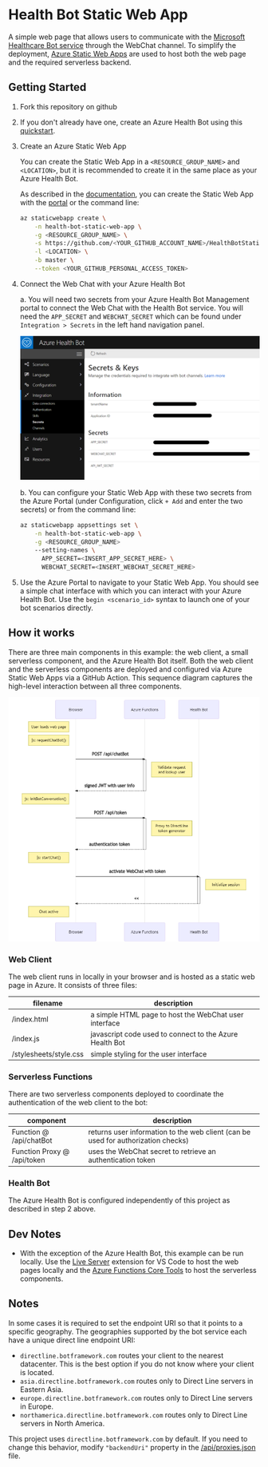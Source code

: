 # Health Bot Static Web App

A simple web page that allows users to communicate with the [Microsoft Healthcare Bot service](https://www.microsoft.com/en-us/research/project/health-bot/) through the WebChat channel. To simplify the deployment, [Azure Static Web Apps](https://docs.microsoft.com/en-us/azure/static-web-apps/overview) are used to host both the web page and the required serverless backend.

## Getting Started

1. Fork this repository on github

2. If you don't already have one, create an Azure Health Bot using this [quickstart](https://docs.microsoft.com/en-us/healthbot/quickstart-createyourhealthcarebot).

3. Create an Azure Static Web App

    You can create the Static Web App in a `<RESOURCE_GROUP_NAME>` and `<LOCATION>`, but it is recommended to create it in the same place as your Azure Health Bot.

    As described in the [documentation](https://docs.microsoft.com/en-us/azure/static-web-apps/get-started-cli?tabs=vanilla-javascript#create-a-static-web-app), you can create the Static Web App with the [portal](https://docs.microsoft.com/en-us/azure/static-web-apps/get-started-portal?tabs=vanilla-javascript#create-a-static-web-app) or the command line:

    ```bash
    az staticwebapp create \
        -n health-bot-static-web-app \
        -g <RESOURCE_GROUP_NAME> \
        -s https://github.com/<YOUR_GITHUB_ACCOUNT_NAME>/HealthBotStaticWebAppSample \
        -l <LOCATION> \
        -b master \
        --token <YOUR_GITHUB_PERSONAL_ACCESS_TOKEN>
    ```

4. Connect the Web Chat with your Azure Health Bot

    a. You will need two secrets from your Azure Health Bot Management portal to connect the Web Chat with the Health Bot service. You will need the `APP_SECRET` and `WEBCHAT_SECRET` which can be found under `Integration > Secrets` in the left hand navigation panel.

    ![Secrets](/docs/secrets.png)

    b. You can configure your Static Web App with these two secrets from the Azure Portal (under Configuration, click `+ Add` and enter the two secrets) or from the command line:

    ```bash
    az staticwebapp appsettings set \
        -n health-bot-static-web-app \
        -g <RESOURCE_GROUP_NAME>
        --setting-names \
          APP_SECRET=<INSERT_APP_SECRET_HERE> \
          WEBCHAT_SECRET=<INSERT_WEBCHAT_SECRET_HERE>
    ```
5. Use the Azure Portal to navigate to your Static Web App. You should see a simple chat interface with which you can interact with your Azure Health Bot. Use the `begin <scenario_id>` syntax to launch one of your bot scenarios directly.

## How it works

There are three main components in this example: the web client, a small serverless component, and the Azure Health Bot itself. Both the web client and the serverless components are deployed and configured via Azure Static Web Apps via a GitHub Action. This sequence diagram captures the high-level interaction between all three components.

![Sequence](docs/sequence.png)

### Web Client

The web client runs in locally in your browser and is hosted as a static web page in Azure. It consists of three files:

| filename               | description                                             |
|------------------------|---------------------------------------------------------|
| /index.html            | a simple HTML page to host the WebChat user interface   |
| /index.js              | javascript code used to connect to the Azure Health Bot |
| /stylesheets/style.css | simple styling for the user interface                   |

### Serverless Functions

There are two serverless components deployed to coordinate the authentication of the web client to the bot:

| component                   | description                                                 |
|-----------------------------|-------------------------------------------------------------|
| Function @ /api/chatBot     | returns user information to the web client (can be used for authorization checks)   |
| Function Proxy @ /api/token | uses the WebChat secret to retrieve an authentication token |

### Health Bot

The Azure Health Bot is configured independently of this project as described in step 2 above.

## Dev Notes

- With the exception of the Azure Health Bot, this example can be run locally. Use the [Live Server](https://marketplace.visualstudio.com/items?itemName=ritwickdey.LiveServer) extension for VS Code to host the web pages locally and the [Azure Functions Core Tools](https://docs.microsoft.com/en-us/azure/azure-functions/functions-run-local) to host the serverless components.

## Notes

In some cases it is required to set the endpoint URI so that it points to a specific geography. The geographies supported by the bot service each have a unique direct line endpoint URI:

- `directline.botframework.com` routes your client to the nearest datacenter. This is the best option if you do not know where your client is located.
- `asia.directline.botframework.com` routes only to Direct Line servers in Eastern Asia.
- `europe.directline.botframework.com` routes only to Direct Line servers in Europe.
- `northamerica.directline.botframework.com` routes only to Direct Line servers in North America.

This project uses `directline.botframework.com` by default. If you need to change this behavior, modify `"backendUri"` property in the [/api/proxies.json](https://github.com/jmutchek-msft/HealthBotStaticWebAppSample/blob/master/api/proxies.json) file.
